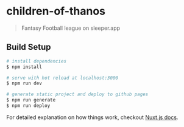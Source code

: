 # children-of-thanos

> Fantasy Football league on sleeper.app

## Build Setup

``` bash
# install dependencies
$ npm install

# serve with hot reload at localhost:3000
$ npm run dev

# generate static project and deploy to github pages
$ npm run generate
$ npm run deploy
```

For detailed explanation on how things work, checkout [Nuxt.js docs](https://nuxtjs.org).
